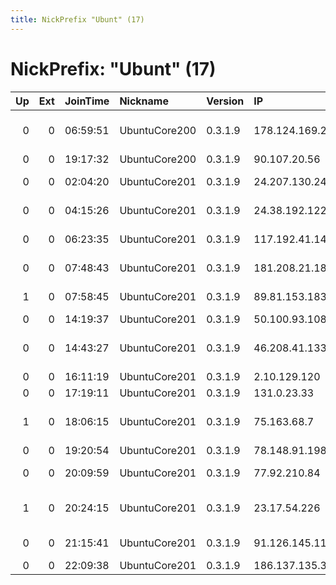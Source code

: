 ```yaml
---
title: NickPrefix "Ubunt" (17)
---
```


# NickPrefix: "Ubunt" (17)

|   Up |   Ext | JoinTime   | Nickname      | Version   | IP              | AS                                       | CC   |   ORp |   Dirp | OS    | Contact   |   eFamMembers |
|-----:|------:|:-----------|:--------------|:----------|:----------------|:-----------------------------------------|:-----|------:|-------:|:------|:----------|--------------:|
|    0 |     0 | 06:59:51   | UbuntuCore200 | 0.3.1.9   | 178.124.169.230 | Republican Unitary Telecommunication Ent | by   | 33119 |      0 | Linux | None      |             1 |
|    0 |     0 | 19:17:32   | UbuntuCore200 | 0.3.1.9   | 90.107.20.56    | Orange                                   | fr   | 45593 |      0 | Linux | None      |             1 |
|    0 |     0 | 02:04:20   | UbuntuCore201 | 0.3.1.9   | 24.207.130.245  | Charter Communications                   | us   | 41851 |      0 | Linux | None      |             1 |
|    0 |     0 | 04:15:26   | UbuntuCore201 | 0.3.1.9   | 24.38.192.122   | Cablevision Systems Corp.                | us   | 33725 |      0 | Linux | None      |             1 |
|    0 |     0 | 06:23:35   | UbuntuCore201 | 0.3.1.9   | 117.192.41.144  | National Internet Backbone               | in   | 44092 |      0 | Linux | None      |             1 |
|    0 |     0 | 07:48:43   | UbuntuCore201 | 0.3.1.9   | 181.208.21.187  | Corporacin Telemic C.A.                  | ve   | 41279 |      0 | Linux | None      |             1 |
|    1 |     0 | 07:58:45   | UbuntuCore201 | 0.3.1.9   | 89.81.153.183   | Bouygues Telecom SA                      | fr   | 39219 |      0 | Linux | None      |             1 |
|    0 |     0 | 14:19:37   | UbuntuCore201 | 0.3.1.9   | 50.100.93.108   | Bell Canada                              | ca   | 39293 |      0 | Linux | None      |             1 |
|    0 |     0 | 14:43:27   | UbuntuCore201 | 0.3.1.9   | 46.208.41.133   | British Telecommunications PLC           | gb   | 39079 |      0 | Linux | None      |             1 |
|    0 |     0 | 16:11:19   | UbuntuCore201 | 0.3.1.9   | 2.10.129.120    | Orange                                   | fr   | 44151 |      0 | Linux | None      |             1 |
|    0 |     0 | 17:19:11   | UbuntuCore201 | 0.3.1.9   | 131.0.23.33     | PS5 Internet                             | br   | 33145 |      0 | Linux | None      |             1 |
|    1 |     0 | 18:06:15   | UbuntuCore201 | 0.3.1.9   | 75.163.68.7     | Qwest Communications Company, LLC        | us   | 42471 |      0 | Linux | None      |             1 |
|    0 |     0 | 19:20:54   | UbuntuCore201 | 0.3.1.9   | 78.148.91.198   | TalkTalk                                 | gb   | 35027 |      0 | Linux | None      |             1 |
|    0 |     0 | 20:09:59   | UbuntuCore201 | 0.3.1.9   | 77.92.210.84    | InterneXt 2000, s.r.o.                   | cz   | 45581 |      0 | Linux | None      |             1 |
|    1 |     0 | 20:24:15   | UbuntuCore201 | 0.3.1.9   | 23.17.54.226    | TELUS Communications Inc.                | ca   | 44435 |      0 | Linux | None      |             1 |
|    0 |     0 | 21:15:41   | UbuntuCore201 | 0.3.1.9   | 91.126.145.112  | Adamo Telecom Iberia S.A.                | es   | 41527 |      0 | Linux | None      |             1 |
|    0 |     0 | 22:09:38   | UbuntuCore201 | 0.3.1.9   | 186.137.135.33  | CABLEVISION S.A.                         | ar   | 45155 |      0 | Linux | None      |             1 |
